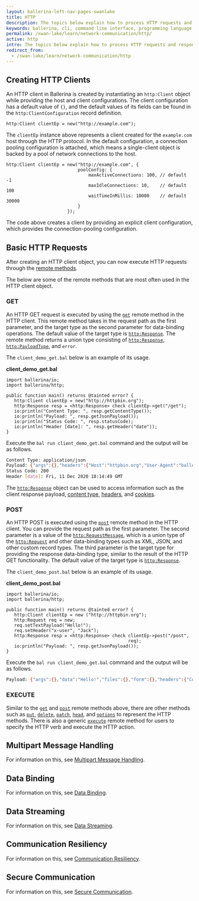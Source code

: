 ```yaml
---
layout: ballerina-left-nav-pages-swanlake
title: HTTP
description: The topics below explain how to process HTTP requests and responses using Ballerina. It provides in-depth details on how HTTP clients are created and how their functionality can be used effectively. 
keywords: ballerina, cli, command line interface, programming language
permalink: /swan-lake/learn/network-communication/http/
active: http
intro: The topics below explain how to process HTTP requests and responses using Ballerina. It provides in-depth details on how HTTP clients are created and how their functionality can be used effectively.  
redirect_from:
  - /swan-lake/learn/network-communication/http
---
```


## Creating HTTP Clients

An HTTP client in Ballerina is created by instantiating an `http:Client` object while providing the host and client configurations. The client configuration has a default value of `{}`, and the default values of its fields can be found in the `http:ClientConfiguration` record definition.

```ballerina
http:Client clientEp = new("http://example.com");
```

The `clientEp` instance above represents a client created for the `example.com` host through the HTTP protocol. In the default configuration, a connection pooling configuration is attached, which means a single-client object is backed by a pool of network connections to the host.

```ballerina
http:Client clientEp = new("http://example.com", {
                           poolConfig: {
                               maxActiveConnections: 100, // default -1
                               maxIdleConnections: 10,    // default 100
                               waitTimeInMillis: 10000    // default 30000
                           }
                       });
```

The code above creates a client by providing an explicit client configuration, which provides the connection-pooling configuration.

## Basic HTTP Requests

After creating an HTTP client object, you can now execute HTTP requests through the [remote methods](/swan-lake/learn/api-docs/ballerina/#/ballerina/http/1.0.6/http/clients/Client). 

The below are some of the remote methods that are most often used in the HTTP client object. 

### GET

An HTTP GET request is executed by using the [`get`](/swan-lake/learn/api-docs/ballerina/#/ballerina/http/1.0.6/http/clients/Client#get) remote method in the HTTP client. This remote method takes in the request path as the first parameter, and the target type as the second parameter for data-binding operations. The default value of the target type is [`http:Response`](/swan-lake/learn/api-docs/ballerina/#/ballerina/http/1.0.6/http/classes/Response). The remote method returns a union type consisting of [`http:Response`](/swan-lake/learn/api-docs/ballerina/#/ballerina/http/1.0.6/http/classes/Response), [`http:PayloadType`](/swan-lake/learn/api-docs/ballerina/#/ballerina/http/1.0.6/http/types#PayloadType), and `error`. 

The `client_demo_get.bal` below is an example of its usage.

**client_demo_get.bal**
```ballerina
import ballerina/io;
import ballerina/http;
 
public function main() returns @tainted error? {
   http:Client clientEp = new("http://httpbin.org");
   http:Response resp = <http:Response> check clientEp->get("/get");
   io:println("Content Type: ", resp.getContentType());
   io:println("Payload: ", resp.getJsonPayload());
   io:println("Status Code: ", resp.statusCode);
   io:println("Header [date]: ", resp.getHeader("date"));
}
```

Execute the `bal run client_demo_get.bal` command and the output will be as follows.

```bash
Content Type: application/json
Payload: {"args":{},"headers":{"Host":"httpbin.org","User-Agent":"ballerina","X-Amzn-Trace-Id":"Root=1-5fd3b719-0d5a1625098ad73b53c0c094"},"origin":"45.30.94.9","url":"http://httpbin.org/get"}
Status Code: 200
Header [date]: Fri, 11 Dec 2020 18:14:49 GMT
```

The [`http:Response`](/swan-lake/learn/api-docs/ballerina/#/ballerina/http/1.0.6/http/classes/Response) object can be used to access information such as the client response payload, [content type](/swan-lake/learn/api-docs/ballerina/#/ballerina/http/1.0.6/http/classes/Response#getContentType), [headers](/swan-lake/learn/api-docs/ballerina/#/ballerina/http/1.0.6/http/classes/Response#getHeader), and [cookies](/swan-lake/learn/api-docs/ballerina/#/ballerina/http/1.0.6/http/classes/Response#getCookies).

### POST

An HTTP POST is executed using the [`post`](/swan-lake/learn/api-docs/ballerina/#/ballerina/http/1.0.6/http/clients/Client#post) remote method in the HTTP client. You can provide the request path as the first parameter. The second parameter is a value of the [`http:RequestMessage`](/swan-lake/learn/api-docs/ballerina/#/ballerina/http/1.0.6/http/types#RequestMessage), which is a union type of the [`http:Request`](/swan-lake/learn/api-docs/ballerina/#/ballerina/http/1.0.6/http/classes/Request) and other data-binding types such as XML, JSON, and other custom record types. The third parameter is the target type for providing the response data-binding type, similar to the result of the HTTP GET functionality. The default value of the target type is [`http:Response`](/swan-lake/learn/api-docs/ballerina/#/ballerina/http/1.0.6/http/classes/Response). 

The `client_demo_post.bal` below is an example of its usage.

**client_demo_post.bal**
```ballerina
import ballerina/io;
import ballerina/http;
 
public function main() returns @tainted error? {
   http:Client clientEp = new ("http://httpbin.org");
   http:Request req = new;
   req.setTextPayload("Hello!");
   req.setHeader("x-user", "Jack");
   http:Response resp = <http:Response> check clientEp->post("/post",
                                              req);
   io:println("Payload: ", resp.getJsonPayload());
}
```

Execute the `bal run client_demo_get.bal` command and the output will be as follows.

```bash
Payload: {"args":{},"data":"Hello!","files":{},"form":{},"headers":{"Content-Length":"6","Content-Type":"text/plain","Host":"httpbin.org","User-Agent":"ballerina","X-Amzn-Trace-Id":"Root=1-5fd3b957-4110242263315d0a3fa66dcc","X-User":"Jack"},"json":null,"origin":"45.30.94.9","url":"http://httpbin.org/post"}
```

### EXECUTE

Similar to the [`get`](/swan-lake/learn/api-docs/ballerina/#/ballerina/http/1.0.6/http/clients/Client#get) and [`post`](/swan-lake/learn/api-docs/ballerina/#/ballerina/http/1.0.6/http/clients/Client#post) remote methods above, there are other methods such as [`put`](/swan-lake/learn/api-docs/ballerina/#/ballerina/http/1.0.6/http/clients/Client#put), [`delete`](/swan-lake/learn/api-docs/ballerina/#/ballerina/http/1.0.6/http/clients/Client#delete), [`patch`](/swan-lake/learn/api-docs/ballerina/#/ballerina/http/1.0.6/http/clients/Client#patch), [`head`](/swan-lake/learn/api-docs/ballerina/#/ballerina/http/1.0.6/http/clients/Client#head), and [`options`](/swan-lake/learn/api-docs/ballerina/#/ballerina/http/1.0.6/http/clients/Client#options) to represent the HTTP methods. There is also a generic [`execute`](/swan-lake/learn/api-docs/ballerina/#/ballerina/http/1.0.6/http/clients/Client#execute) remote method for users to specify the HTTP verb and execute the HTTP action. 

## Multipart Message Handling

For information on this, see [Multipart Message Handling](/swan-lake/learn/network-communication/http/multipart-message-handling).

## Data Binding

For information on this, see [Data Binding](/swan-lake/learn/network-communication/http/data-binding).

## Data Streaming

For information on this, see [Data Streaming](/swan-lake/learn/network-communication/http/data-streaming).

## Communication Resiliency

For information on this, see [Communication Resiliency](/swan-lake/learn/network-communication/http/communication-resiliency).

## Secure Communication

For information on this, see [Secure Communication](/swan-lake/learn/network-communication/http/secure-communication).

